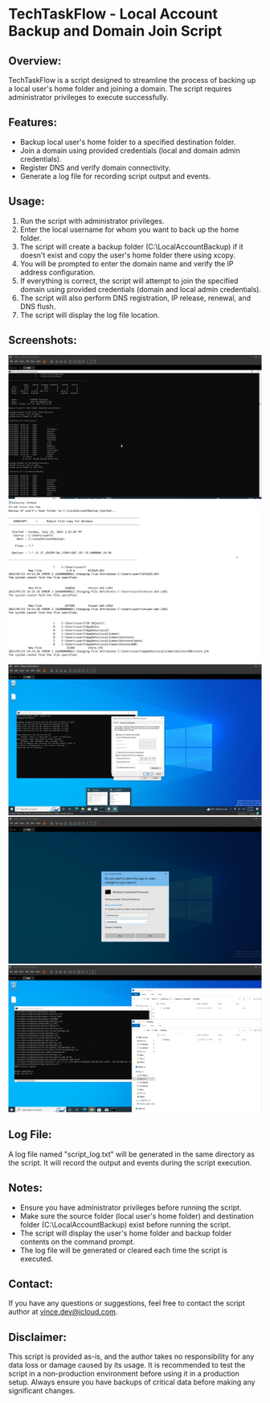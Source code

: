 # TechTaskFlow - Local Account Backup and Domain Join Script

## Overview:
TechTaskFlow is a script designed to streamline the process of backing up a local user's home folder and joining a domain. The script requires administrator privileges to execute successfully.

## Features:

- Backup local user's home folder to a specified destination folder.
- Join a domain using provided credentials (local and domain admin credentials).
- Register DNS and verify domain connectivity.
- Generate a log file for recording script output and events.

## Usage:

1. Run the script with administrator privileges.
2. Enter the local username for whom you want to back up the home folder.
3. The script will create a backup folder (C:\LocalAccountBackup) if it doesn't exist and copy the user's home folder there using xcopy.
4. You will be prompted to enter the domain name and verify the IP address configuration.
5. If everything is correct, the script will attempt to join the specified domain using provided credentials (domain and local admin credentials).
6. The script will also perform DNS registration, IP release, renewal, and DNS flush.
7. The script will display the log file location.
## Screenshots:
![img-1](./img/img-1.png)
![img-2](./img/img-2.png)
![img-3](./img/img-3.png)
![img-4](./img/img-4.png)
![img-5](./img/img-5.png)
## Log File:

A log file named "script_log.txt" will be generated in the same directory as the script. It will record the output and events during the script execution.

## Notes:

- Ensure you have administrator privileges before running the script.
- Make sure the source folder (local user's home folder) and destination folder (C:\LocalAccountBackup) exist before running the script.
- The script will display the user's home folder and backup folder contents on the command prompt.
- The log file will be generated or cleared each time the script is executed.

## Contact:

If you have any questions or suggestions, feel free to contact the script author at vince.dev@icloud.com.

## Disclaimer:

This script is provided as-is, and the author takes no responsibility for any data loss or damage caused by its usage. It is recommended to test the script in a non-production environment before using it in a production setup. Always ensure you have backups of critical data before making any significant changes.